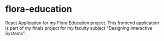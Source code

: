 # flora-education

React Application for my Flora Education project. This frontend application is part of my finals project for my faculty subject "Designing Interactive Systems".
